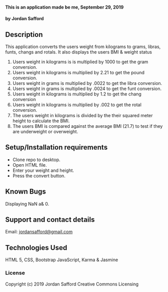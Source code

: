 #### This is an application made be me, September 29, 2019
#### by Jordan Safford

## Description

This application converts the users weight from kilograms to grams, libras, funts, changs and rotals. It also displays the users BMI & weight status

1. Users weight in kilograms is is multiplied by 1000 to get the gram conversion.
2. Users weight in kilograms is multiplied by 2.21 to get the pound conversion.
3. Users weight in grams is multiplied by .0022 to get the libra conversion.
4. Users weight in grams is multiplied by .0024 to get the funt conversion.
5. Users weight in kilograms is multiplied by 1.2 to get the chang conversion
6.  Users weight in kilograms is multiplied by .002 to get the rotal conversion.
7. The users weight in kilograms is divided by the their squared meter height to calculate the BMI.
8. The users BMI is compared against the average BMI (21.7) to test if they are underweight or overweight.

## Setup/Installation requirements

* Clone repo to desktop.
* Open HTML file.
* Enter your weight and height.
* Press the convert button.

## Known Bugs

Displaying NaN a& 0.

## Support and contact details

Email: jordansafford@gmail.com

## Technologies Used

HTML 5, CSS, Bootstrap  JavaScript, Karma & Jasmine

### License


Copyright (c) 2019 Jordan Safford Creative Commons Licensing
